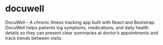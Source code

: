 # docuwell
DocuWell – A chronic illness tracking app built with React and Bootstrap. DocuWell helps patients log symptoms, medications, and daily health details so they can present clear summaries at doctor’s appointments and track trends between visits.
